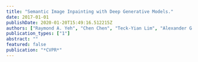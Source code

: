 ```yaml
---
title: "Semantic Image Inpainting with Deep Generative Models."
date: 2017-01-01
publishDate: 2020-01-20T15:49:16.512215Z
authors: ["Raymond A. Yeh", "Chen Chen", "Teck-Yian Lim", "Alexander G. Schwing", "Mark Hasegawa-Johnson", "Minh N. Do"]
publication_types: ["1"]
abstract: ""
featured: false
publication: "*CVPR*"
---
```


